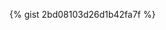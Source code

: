 <script src="https://gist.github.com/calvinsettachatgul/2bd08103d26d1b42fa7f.js"></script>

{% gist 2bd08103d26d1b42fa7f %}

